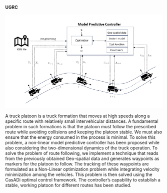 **UGRC**

![](https://github.com/akhilb-2002/Path-following-using-MPC-for-platoons-based-on-GPS-data/blob/main/NMPC.png)

A truck platoon is a truck formation that moves
at high speeds along a specific route with relatively small intervehicular distances. A fundamental problem in such formations is
that the platoon must follow the prescribed route while avoiding
collisions and keeping the platoon stable. We must also ensure
that the energy consumed in the process is minimal. To solve
this problem, a non-linear model predictive controller has been
proposed while also considering the two-dimensional dynamics of
the truck operation. To solve the problem of route following, we
implement a technique that reads from the previously obtained
Geo-spatial data and generates waypoints as markers for the
platoon to follow. The tracking of these waypoints are formulated
as a Non-Linear optimization problem while integrating velocity
minimization among the vehicles. This problem is then solved
using the CasADi optimal control framework. The controller’s
capability to establish a stable, working platoon for different
routes has been studied.
